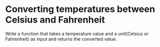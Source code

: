 # Converting temperatures between Celsius and Fahrenheit
Write a function that takes a temperature value and a unit(Celsius or Fahrenheit) as input and returns the converted value.
